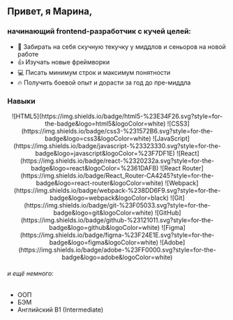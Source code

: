 ## Привет, я Марина,
### начинающий frontend-разработчик с кучей целей:

+ 🤝 Забирать на себя скучную текучку у миддлов и сеньоров на новой работе
+ 👍 Изучать новые фреймворки
+ 💻 Писать минимум строк и максимум понятности
+ 🔥 Получить боевой опыт и дорасти за год до пре-миддла

### Навыки
<div align="center">![HTML5](https://img.shields.io/badge/html5-%23E34F26.svg?style=for-the-badge&logo=html5&logoColor=white) ![CSS3](https://img.shields.io/badge/css3-%231572B6.svg?style=for-the-badge&logo=css3&logoColor=white) ![JavaScript](https://img.shields.io/badge/javascript-%23323330.svg?style=for-the-badge&logo=javascript&logoColor=%23F7DF1E) ![React](https://img.shields.io/badge/react-%2320232a.svg?style=for-the-badge&logo=react&logoColor=%2361DAFB) ![React Router](https://img.shields.io/badge/React_Router-CA4245?style=for-the-badge&logo=react-router&logoColor=white) 
![Webpack](https://img.shields.io/badge/webpack-%238DD6F9.svg?style=for-the-badge&logo=webpack&logoColor=black) ![Git](https://img.shields.io/badge/git-%23F05033.svg?style=for-the-badge&logo=git&logoColor=white) ![GitHub](https://img.shields.io/badge/github-%23121011.svg?style=for-the-badge&logo=github&logoColor=white) ![Figma](https://img.shields.io/badge/figma-%23F24E1E.svg?style=for-the-badge&logo=figma&logoColor=white) ![Adobe](https://img.shields.io/badge/adobe-%23FF0000.svg?style=for-the-badge&logo=adobe&logoColor=white)</div>

###### и ещё немного:
+ ООП
+ БЭМ
+ Английский B1 (Intermediate)

